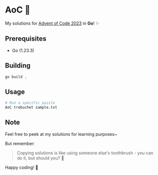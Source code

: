 # AoC 🌙

My solutions for [Advent of Code 2023](https://adventofcode.com/2023) in **Go**! ✨

## Prerequisites

- Go (1.23.3)

## Building

```bash
go build .
```

## Usage

```bash
# Run a specific puzzle
AoC trebuchet sample.txt
```

## Note

Feel free to peek at my solutions for learning purposes~

But remember:
> Copying solutions is like using someone else's toothbrush - you can do it, but should you? 🤔

Happy coding! 🚀